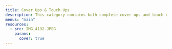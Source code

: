 ```yaml
---
title: Cover Ups & Touch Ups
description: This category contains both complete cover-ups and touch-up tattoos
menus: "main"
resources:
  - src: IMG_4132.JPEG
    params:
      cover: true
---
```

